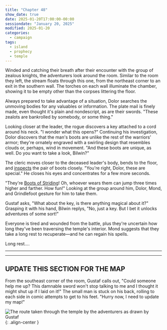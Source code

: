 ```yaml
---
title: "Chapter 48"
show_date: true
date: 2025-01-20T17:00:00-00:00
sessiondate: "January 20, 2025"
modified: 2025-01-20
categories:
  - campaign
tags:
  - island
  - prophecy
  - temple
---
```


Winded and catching their breath after their encounter with the group of zealous knights, the
adventurers look around the room. Similar to the room they left, the stream floats through this one,
from the northeast corner to an exit in the southern wall. The torches on each wall illuminate
the chamber, showing it to be empty other than the corpses littering the floor.

Always prepared to take advantage of a situation, Dolor searches the unmoving bodies for any
valuables or information. The plate mail is finely made, even thought it's plain and nondescript, as
are their swords. "These zealots are bankrolled by somebody, or some thing." 

Looking closer at the leader, the rogue discovers a key attached to a cord around his neck. "I
wonder what this opens?" Continuing his investigation, Dolor discovers that the man's boots are
unlike the rest of the warriors' armor; they're ornately engraved with a swirling design that
resembles clouds or, perhaps, wind in movement. "And these boots are unique, as well. Do you
want to take a look, Bilwin?"

The cleric moves closer to the deceased leader's body, bends to the floor, and
[inspects](https://www.dndbeyond.com/spells/2065-detect-magic) the pair of boots closely.
"You're right, Dolor, these are special." He closes his eyes and concentrates for a few more seconds.

"They're [Boots of Striding](https://www.dndbeyond.com/magic-items/4590-boots-of-striding-and-springing)!
Oh, whoever wears them can jump three times higher and farther. How fun!" Looking at the group
around him, Dolor, Mond, and Grindlefoot gesture for him to take them.

Gustaf asks, "What about the key, is there anything magical about it?" Grasping it with his hand,
Bilwin replys, "No, just a key. But I bet it unlocks adventures of some sort!"

Everyone is tired and wounded from the battle, plus they're uncertain how long they've been traversing
the temple's interior. Mond suggests that they take a long rest to recuperate—and he can regain his
spells. 

Long rest....

---



---

## UPDATE THIS SECTION FOR THE MAP

From the southeast corner of the room, Gustaf calls out, "Could someone help me up? This damnable
sword won't stop talking to me and I thought it might shut up if I laid on it!" The small man is
stuck on his back, rolling to each side in comic attempts to get to his feet. "Hurry now, I need to
update my map!"

![The route taken through the temple by the adventurers as drawn by Gustaf](/dnd/assets/images/ch47-drawn-map-route-600px.jpeg){: .align-center }

<!-- NOTES -->

<!-- em dash: — | Mac kebyoard shortcut = Option + Shift + Dash (-) -->
<!-- https://oatcookies.neocities.org/dndmoney to convert copper, silver, gold, and more into CP -->
<!-- Frequently used links:
  [Barbarian rage](https://www.thegamer.com/dungeons-dragons-dnd-barbarian-rage-explained-guide/)
  [Bardic inspiration](https://www.dndbeyond.com/classes/1-bard#BardicInspiration-75)
  [Chaos Bolt](https://www.dndbeyond.com/spells/14761-chaos-bolt)
  [eagle eyesight](https://dnd5e.wikidot.com/barbarian:totem-warrior#toc2)
  [Hanseath](https://forgottenrealms.fandom.com/wiki/Hanseath)
  [Hellish Rebuke](https://www.dndbeyond.com/spells/hellish-rebuke)
  [hurdy-gurdy](https://en.wikipedia.org/wiki/Hurdy-gurdy)
  [Mind Spike](http://dnd5e.wikidot.com/spell:mind-spike)
  [Shillelagh](https://www.dndbeyond.com/spells/2249-shillelagh)
  [Spiritual Weapon](https://www.dndbeyond.com/spells/2263-spiritual-weapon)
  [Wild Shape](https://www.dndbeyond.com/posts/635-druid-101-wild-shape-guide)
-->
<!--
  Lists of spells for the classes:
    - Bard spells (Bilwin): https://www.dndbeyond.com/spells/class/1-bard
    - Cleric spells (Bilwin): https://www.dndbeyond.com/spells/class/cleric 
    - Druid spells (Grindlefoot): https://www.dndbeyond.com/spells/class/druid
    - Sorcerer spells (Mond): https://www.dndbeyond.com/spells/class/sorcerer
    - Warlock spells (Dolor): https://www.dndbeyond.com/spells/class/warlock
  Monsters: https://www.dndbeyond.com/monsters
  Damage types: https://www.wargamer.com/dnd/damage-types
  Luck (Bilwin): http://dnd5e.wikidot.com/feat:lucky
-->
<!-- Directions on a boat:
  Port = left side
  Starboard = right side
  Bow = front
  Aft = back (inside the ship, on board)
  Stern = back (outside, offboard)
-->

<!-- Guest player: Jolivette Shevitz as Dave Chevits -->
